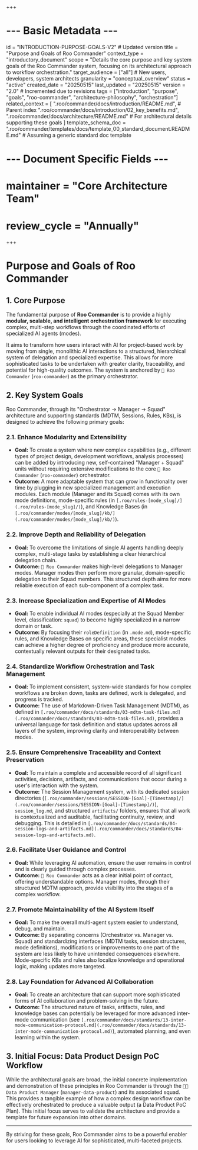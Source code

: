 +++
# --- Basic Metadata ---
id = "INTRODUCTION-PURPOSE-GOALS-V2" # Updated version
title = "Purpose and Goals of Roo Commander"
context_type = "introductory_document"
scope = "Details the core purpose and key system goals of the Roo Commander system, focusing on its architectural approach to workflow orchestration."
target_audience = ["all"] # New users, developers, system architects
granularity = "conceptual_overview"
status = "active"
created_date = "20250515"
last_updated = "20250515"
version = "2.0" # Incremented due to revisions
tags = ["introduction", "purpose", "goals", "roo-commander", "architecture-philosophy", "orchestration"]
related_context = [
    ".roo/commander/docs/introduction/README.md", # Parent index
    ".roo/commander/docs/introduction/02_key_benefits.md",
    ".roo/commander/docs/architecture/README.md" # For architectural details supporting these goals
]
template_schema_doc = ".roo/commander/templates/docs/template_00_standard_document.README.md" # Assuming a generic standard doc template
# --- Document Specific Fields ---
# maintainer = "Core Architecture Team"
# review_cycle = "Annually"
+++

# Purpose and Goals of Roo Commander

## 1. Core Purpose

The fundamental purpose of **Roo Commander** is to provide a highly **modular, scalable, and intelligent orchestration framework** for executing complex, multi-step workflows through the coordinated efforts of specialized AI agents (modes).

It aims to transform how users interact with AI for project-based work by moving from single, monolithic AI interactions to a structured, hierarchical system of delegation and specialized expertise. This allows for more sophisticated tasks to be undertaken with greater clarity, traceability, and potential for high-quality outcomes. The system is anchored by `👑 Roo Commander` (`roo-commander`) as the primary orchestrator.

## 2. Key System Goals

Roo Commander, through its "Orchestrator -> Manager -> Squad" architecture and supporting standards (MDTM, Sessions, Rules, KBs), is designed to achieve the following primary goals:

### 2.1. Enhance Modularity and Extensibility
*   **Goal:** To create a system where new complex capabilities (e.g., different types of project design, development workflows, analysis processes) can be added by introducing new, self-contained "Manager + Squad" units without requiring extensive modifications to the core `👑 Roo Commander` (`roo-commander`) orchestrator.
*   **Outcome:** A more adaptable system that can grow in functionality over time by plugging in new specialized management and execution modules. Each module (Manager and its Squad) comes with its own mode definitions, mode-specific rules (in `[.roo/rules-[mode_slug]/](.roo/rules-[mode_slug]/)`), and Knowledge Bases (in `[.roo/commander/modes/[mode_slug]/kb/](.roo/commander/modes/[mode_slug]/kb/)`).

### 2.2. Improve Depth and Reliability of Delegation
*   **Goal:** To overcome the limitations of single AI agents handling deeply complex, multi-stage tasks by establishing a clear hierarchical delegation chain.
*   **Outcome:** `👑 Roo Commander` makes high-level delegations to Manager modes. Manager modes then perform more granular, domain-specific delegation to their Squad members. This structured depth aims for more reliable execution of each sub-component of a complex task.

### 2.3. Increase Specialization and Expertise of AI Modes
*   **Goal:** To enable individual AI modes (especially at the Squad Member level, classification: `squad`) to become highly specialized in a narrow domain or task.
*   **Outcome:** By focusing their `roleDefinition` (in `.mode.md`), mode-specific rules, and Knowledge Bases on specific areas, these specialist modes can achieve a higher degree of proficiency and produce more accurate, contextually relevant outputs for their designated tasks.

### 2.4. Standardize Workflow Orchestration and Task Management
*   **Goal:** To implement consistent, system-wide standards for how complex workflows are broken down, tasks are defined, work is delegated, and progress is tracked.
*   **Outcome:** The use of Markdown-Driven Task Management (MDTM), as defined in `[.roo/commander/docs/standards/03-mdtm-task-files.md](.roo/commander/docs/standards/03-mdtm-task-files.md)`, provides a universal language for task definition and status updates across all layers of the system, improving clarity and interoperability between modes.

### 2.5. Ensure Comprehensive Traceability and Context Preservation
*   **Goal:** To maintain a complete and accessible record of all significant activities, decisions, artifacts, and communications that occur during a user's interaction with the system.
*   **Outcome:** The Session Management system, with its dedicated session directories (`[.roo/commander/sessions/SESSION-[Goal]-[Timestamp]/](.roo/commander/sessions/SESSION-[Goal]-[Timestamp]/)`), `session_log.md`, and structured `artifacts/` folders, ensures that all work is contextualized and auditable, facilitating continuity, review, and debugging. This is detailed in `[.roo/commander/docs/standards/04-session-logs-and-artifacts.md](.roo/commander/docs/standards/04-session-logs-and-artifacts.md)`.

### 2.6. Facilitate User Guidance and Control
*   **Goal:** While leveraging AI automation, ensure the user remains in control and is clearly guided through complex processes.
*   **Outcome:** `👑 Roo Commander` acts as a clear initial point of contact, offering understandable options. Manager modes, through their structured MDTM approach, provide visibility into the stages of a complex workflow.

### 2.7. Promote Maintainability of the AI System Itself
*   **Goal:** To make the overall multi-agent system easier to understand, debug, and maintain.
*   **Outcome:** By separating concerns (Orchestrator vs. Manager vs. Squad) and standardizing interfaces (MDTM tasks, session structures, mode definitions), modifications or improvements to one part of the system are less likely to have unintended consequences elsewhere. Mode-specific KBs and rules also localize knowledge and operational logic, making updates more targeted.

### 2.8. Lay Foundation for Advanced AI Collaboration
*   **Goal:** To create an architecture that can support more sophisticated forms of AI collaboration and problem-solving in the future.
*   **Outcome:** The structured nature of tasks, artifacts, rules, and knowledge bases can potentially be leveraged for more advanced inter-mode communication (see `[.roo/commander/docs/standards/13-inter-mode-communication-protocol.md](.roo/commander/docs/standards/13-inter-mode-communication-protocol.md)`), automated planning, and even learning within the system.

## 3. Initial Focus: Data Product Design PoC Workflow

While the architectural goals are broad, the initial concrete implementation and demonstration of these principles in Roo Commander is through the `🧑‍💼 Data Product Manager` (`manager-data-product`) and its associated squad. This provides a tangible example of how a complex design workflow can be effectively orchestrated to produce a valuable output (a Data Product PoC Plan). This initial focus serves to validate the architecture and provide a template for future expansion into other domains.

---

By striving for these goals, Roo Commander aims to be a powerful enabler for users looking to leverage AI for sophisticated, multi-faceted projects.